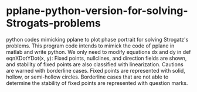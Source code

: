 # pplane-python-version-for-solving-Strogats-problems
 python codes mimicking pplane to plot phase portrait for solving Strogatz's problems.
This program code intends to mimick the code of pplane in matlab and write python.
We only need to modify equations dx and dy in def eqnXDotYDot(x, y): 
Fixed points, nullclines, and direction fields are shown, and stability of fixed points are
also classified with linearization. Cautions are warned with borderline cases. Fixed points 
are represented with solid, hollow, or semi-hollow circles. Borderline cases that are not
able to determine the stability of fixed points are represented with question marks.

